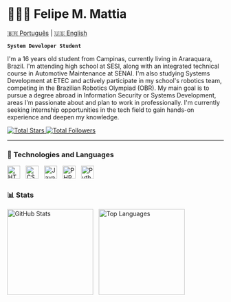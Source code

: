 # 👩🏻‍💻 Felipe M. Mattia

[🇧🇷 Português](./README.pt.md) | [🇺🇸 English](./README.md)

**`System Developer Student`**

I'm a 16 years old student from Campinas, currently living in Araraquara, Brazil. I'm attending high school at SESI, along with an integrated technical course in Automotive Maintenance at SENAI. I'm also studying Systems Development at ETEC and actively participate in my school's robotics team, competing in the Brazilian Robotics Olympiad (OBR).
My main goal is to pursue a degree abroad in Information Security or Systems Development, areas I'm passionate about and plan to work in professionally. I'm currently seeking internship opportunities in the tech field to gain hands-on experience and deepen my knowledge.

<p align="left">
    <a href="https://github.com/felipemmattia?tab=repositories&sort=stargazers">
        <img 
            alt="Total Stars" 
            title="GitHub Total Stars" 
            src="https://custom-icon-badges.demolab.com/github/stars/felipemmattia?color=7a7a7a&style=for-the-badge&labelColor=3b3b3b&logo=star&label=Stars"
        />
    </a>
    <a href="https://github.com/felipemmattia?tab=followers">
        <img 
            alt="Total Followers" 
            title="GitHub Total Followers" 
            src="https://custom-icon-badges.demolab.com/github/followers/felipemmattia?color=7a7a7a&labelColor=3b3b3b&style=for-the-badge&logo=github&label=Followers&logoColor=white"
        />
    </a>
</p>

---

### 🤖 Technologies and Languages

<img align="left" alt="HTML" title="HTML" width="30px" style="padding-right: 10px;" src="https://cdn.jsdelivr.net/gh/devicons/devicon@latest/icons/html5/html5-original.svg"/>
<img align="left" alt="CSS" title="CSS" width="30px" style="padding-right: 10px;" src="https://cdn.jsdelivr.net/gh/devicons/devicon@latest/icons/css3/css3-original.svg"/>
<img align="left" alt="JavaScript" title="JavaScript" width="30px" style="padding-right: 10px;" src="https://cdn.jsdelivr.net/gh/devicons/devicon@latest/icons/javascript/javascript-original.svg"/>
<img align="left" alt="PHP" title="PHP" width="30px" style="padding-right: 10px;" src="https://cdn.jsdelivr.net/gh/devicons/devicon@latest/icons/php/php-original.svg"/>
<img align="left" alt="Python" title="Python" width="30px" style="padding-right: 10px;" src="https://cdn.jsdelivr.net/gh/devicons/devicon@latest/icons/python/python-original.svg"/>

<br/>
<br/>

### 📊 Stats

<p>
  <img 
    align="left" 
    alt="GitHub Stats" 
    height="200" 
    style="padding-right: 10px;" 
    src="https://github-readme-stats.vercel.app/api?username=felipemmattia&show_icons=true&theme=dark&include_all_commits=true&locale=en" 
  />

  <img 
    align="left" 
    alt="Top Languages" 
    height="200" 
    src="https://github-readme-stats.vercel.app/api/top-langs/?username=felipemmattia&theme=dark&layout=compact&custom_title=Technologies&langs_count=5&locale=en" 
  />
</p>
